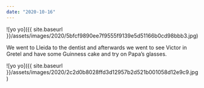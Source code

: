 ```yaml
---
date: "2020-10-16"
---
```


![yo yo]({{ site.baseurl }}/assets/images/2020/5bfcf9890ee7f9555f9139e5d51166b0cd98bbb3.jpg)

We went to Lleida to the dentist and afterwards we went to see Victor in Gretel and have some Guinness cake and try on Papa’s glasses.

![yo yo]({{ site.baseurl }}/assets/images/2020/2c2d0b8028ffd3d12957b2d521b001058d12e9c9.jpg)
